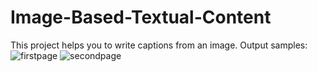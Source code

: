 # Image-Based-Textual-Content
 This project helps you to write captions from an image.
 Output samples:
 ![firstpage](https://github.com/rajsekhar093/Image-Based-Textual-Content/assets/103754629/02b921e9-6645-4aa4-8dcd-d1c688e9165d)
![secondpage](https://github.com/rajsekhar093/Image-Based-Textual-Content/assets/103754629/3cd5b993-9d8f-478c-805b-6d96db6717cd)
